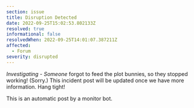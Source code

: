 ```yaml
---
section: issue
title: Disruption Detected
date: 2022-09-25T15:02:53.802133Z
resolved: true
informational: false
resolvedWhen: 2022-09-25T14:01:07.387211Z
affected:
  - Forum
severity: disrupted
---
```

*Investigating* - _Someone_ forgot to feed the plot bunnies, so they stopped working! (Sorry.) This incident post will be updated once we have more information. Hang tight!

This is an automatic post by a monitor bot.
        